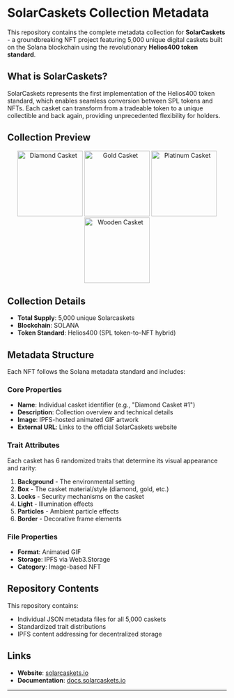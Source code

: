 # SolarCaskets Collection Metadata

This repository contains the complete metadata collection for **SolarCaskets** - a groundbreaking NFT project featuring 5,000 unique digital caskets built on the Solana blockchain using the revolutionary **Helios400 token standard**.

## What is SolarCaskets?

SolarCaskets represents the first implementation of the Helios400 token standard, which enables seamless conversion between SPL tokens and NFTs. Each casket can transform from a tradeable token to a unique collectible and back again, providing unprecedented flexibility for holders.

## Collection Preview

<div align="center">
  <img src="https://i.imgur.com/Gkx1a8J.png" width="150" alt="Diamond Casket">
  <img src="https://i.imgur.com/21QAaJm.png" width="150" alt="Gold Casket">
  <img src="https://i.imgur.com/GCAK1hU.png" width="150" alt="Platinum Casket">
  <img src="https://i.imgur.com/TxqBw4T.png" width="150" alt="Wooden Casket">
</div>

## Collection Details

- **Total Supply**: 5,000 unique Solarcaskets
- **Blockchain**: SOLANA
- **Token Standard**: Helios400 (SPL token-to-NFT hybrid)

## Metadata Structure

Each NFT follows the Solana metadata standard and includes:

### Core Properties
- **Name**: Individual casket identifier (e.g., "Diamond Casket #1")
- **Description**: Collection overview and technical details
- **Image**: IPFS-hosted animated GIF artwork
- **External URL**: Links to the official SolarCaskets website

### Trait Attributes
Each casket has 6 randomized traits that determine its visual appearance and rarity:

1. **Background** - The environmental setting
2. **Box** - The casket material/style (diamond, gold, etc.)
3. **Locks** - Security mechanisms on the casket
4. **Light** - Illumination effects
5. **Particles** - Ambient particle effects
6. **Border** - Decorative frame elements

### File Properties
- **Format**: Animated GIF
- **Storage**: IPFS via Web3.Storage
- **Category**: Image-based NFT

## Repository Contents

This repository contains:
- Individual JSON metadata files for all 5,000 caskets
- Standardized trait distributions
- IPFS content addressing for decentralized storage

## Links

- **Website**: [solarcaskets.io](https://solarcaskets.io)
- **Documentation**: [docs.solarcaskets.io](https://docs.solarcaskets.io)

---
